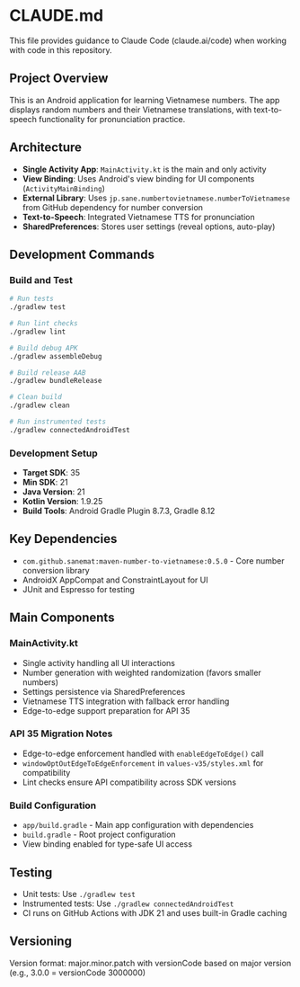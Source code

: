 # CLAUDE.md

This file provides guidance to Claude Code (claude.ai/code) when working with code in this repository.

## Project Overview

This is an Android application for learning Vietnamese numbers. The app displays random numbers and their Vietnamese translations, with text-to-speech functionality for pronunciation practice.

## Architecture

- **Single Activity App**: `MainActivity.kt` is the main and only activity
- **View Binding**: Uses Android's view binding for UI components (`ActivityMainBinding`)
- **External Library**: Uses `jp.sane.numbertovietnamese.numberToVietnamese` from GitHub dependency for number conversion
- **Text-to-Speech**: Integrated Vietnamese TTS for pronunciation
- **SharedPreferences**: Stores user settings (reveal options, auto-play)

## Development Commands

### Build and Test
```bash
# Run tests
./gradlew test

# Run lint checks
./gradlew lint

# Build debug APK
./gradlew assembleDebug

# Build release AAB
./gradlew bundleRelease

# Clean build
./gradlew clean

# Run instrumented tests
./gradlew connectedAndroidTest
```

### Development Setup
- **Target SDK**: 35
- **Min SDK**: 21
- **Java Version**: 21
- **Kotlin Version**: 1.9.25
- **Build Tools**: Android Gradle Plugin 8.7.3, Gradle 8.12

## Key Dependencies
- `com.github.sanemat:maven-number-to-vietnamese:0.5.0` - Core number conversion library
- AndroidX AppCompat and ConstraintLayout for UI
- JUnit and Espresso for testing

## Main Components

### MainActivity.kt
- Single activity handling all UI interactions
- Number generation with weighted randomization (favors smaller numbers)
- Settings persistence via SharedPreferences
- Vietnamese TTS integration with fallback error handling
- Edge-to-edge support preparation for API 35

### API 35 Migration Notes
- Edge-to-edge enforcement handled with `enableEdgeToEdge()` call
- `windowOptOutEdgeToEdgeEnforcement` in `values-v35/styles.xml` for compatibility
- Lint checks ensure API compatibility across SDK versions

### Build Configuration
- `app/build.gradle` - Main app configuration with dependencies
- `build.gradle` - Root project configuration
- View binding enabled for type-safe UI access

## Testing
- Unit tests: Use `./gradlew test`
- Instrumented tests: Use `./gradlew connectedAndroidTest`
- CI runs on GitHub Actions with JDK 21 and uses built-in Gradle caching

## Versioning
Version format: major.minor.patch with versionCode based on major version (e.g., 3.0.0 = versionCode 3000000)